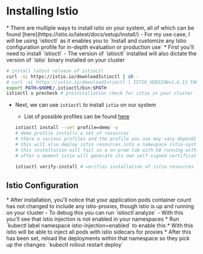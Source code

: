 <h1>Installing Istio</h1>
* There are multiple ways to install istio on your system, all of which can be found [here](https://istio.io/latest/docs/setup/install/)
  - For my use case, I will be using `istioctl` as it enables you to `Install and customize any Istio configuration profile for in-depth evaluation or production use`
* First you'll need to install `istioctl`
  - The version of `istioctl` installed will also dictate the version of `istio` binary installed on your cluster
 
  ```bash
  # install latest release of istioctl
  curl -sL https://istio.io/downloadIstioctl | sh -
  # curl -sL https://istio.io/downloadIstioctl | ISTIO_VERSION=1.6.13 TARGET_ARCH=x86_64 sh - will install a specific version of istioctl
  export PATH=$HOME/.istioctl/bin:$PATH
  istioctl x precheck # preinstallation check for istio in your cluster
  ```

* Next, we can use `istioctl` to install `istio` on our system
  - List of possible profiles can be found [here](https://istio.io/latest/docs/setup/additional-setup/config-profiles/)
  
  ```bash
  istioctl install --set profile=demo -y 
  # demo profile installs a set of resources 
  # there a various profiles and the profile you use may vary depending on your use case
  # this will also deploy istio resources into a namespace istio-system
  # this installation will fail in a on-prem lab with k8 running with self signed certs
  # after a moment istio will generate its own self-signed certificate 

  istioctl verify-install # verifies installation of istio resources
  ```

<h2>Istio Configuration</h2>
* After installation, you'll notice that your application pods container count has not changed to include any istio-proxies, though istio is up and running on your cluster
  - To debug this you can run `istioctl analyze`
  - With this you'll see that istio injection is not enabled in your namespaces
    * Run `kubectl label namespace <ns> istio-injection=enabled` to enable this
    * With this istio will be able to inject all pods with istio sidecars for proxies
    * After this has been set, reload the deployments within that namespace so they pick up the changes: `kubectl rollout restart deploy`
